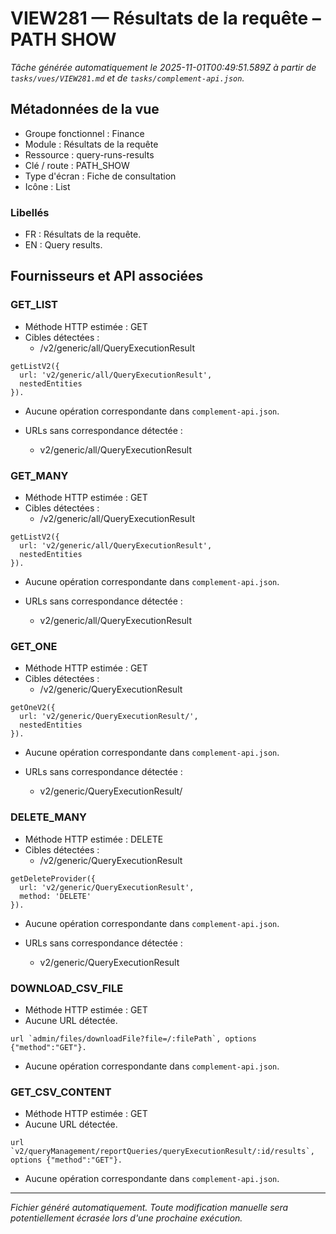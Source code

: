 # VIEW281 — Résultats de la requête – PATH SHOW

_Tâche générée automatiquement le 2025-11-01T00:49:51.589Z à partir de `tasks/vues/VIEW281.md` et de `tasks/complement-api.json`._

## Métadonnées de la vue

- Groupe fonctionnel : Finance
- Module : Résultats de la requête
- Ressource : query-runs-results
- Clé / route : PATH_SHOW
- Type d'écran : Fiche de consultation
- Icône : List

### Libellés
- FR : Résultats de la requête.
- EN : Query results.

## Fournisseurs et API associées

### GET_LIST

- Méthode HTTP estimée : GET
- Cibles détectées :
  - /v2/generic/all/QueryExecutionResult

```text
getListV2({
  url: 'v2/generic/all/QueryExecutionResult',
  nestedEntities
}).
```

- Aucune opération correspondante dans `complement-api.json`.

- URLs sans correspondance détectée :
  - v2/generic/all/QueryExecutionResult

### GET_MANY

- Méthode HTTP estimée : GET
- Cibles détectées :
  - /v2/generic/all/QueryExecutionResult

```text
getListV2({
  url: 'v2/generic/all/QueryExecutionResult',
  nestedEntities
}).
```

- Aucune opération correspondante dans `complement-api.json`.

- URLs sans correspondance détectée :
  - v2/generic/all/QueryExecutionResult

### GET_ONE

- Méthode HTTP estimée : GET
- Cibles détectées :
  - /v2/generic/QueryExecutionResult

```text
getOneV2({
  url: 'v2/generic/QueryExecutionResult/',
  nestedEntities
}).
```

- Aucune opération correspondante dans `complement-api.json`.

- URLs sans correspondance détectée :
  - v2/generic/QueryExecutionResult/

### DELETE_MANY

- Méthode HTTP estimée : DELETE
- Cibles détectées :
  - /v2/generic/QueryExecutionResult

```text
getDeleteProvider({
  url: 'v2/generic/QueryExecutionResult',
  method: 'DELETE'
}).
```

- Aucune opération correspondante dans `complement-api.json`.

- URLs sans correspondance détectée :
  - v2/generic/QueryExecutionResult

### DOWNLOAD_CSV_FILE

- Méthode HTTP estimée : GET
- Aucune URL détectée.

```text
url `admin/files/downloadFile?file=/:filePath`, options {"method":"GET"}.
```

- Aucune opération correspondante dans `complement-api.json`.

### GET_CSV_CONTENT

- Méthode HTTP estimée : GET
- Aucune URL détectée.

```text
url `v2/queryManagement/reportQueries/queryExecutionResult/:id/results`, options {"method":"GET"}.
```

- Aucune opération correspondante dans `complement-api.json`.

---

_Fichier généré automatiquement. Toute modification manuelle sera potentiellement écrasée lors d'une prochaine exécution._
